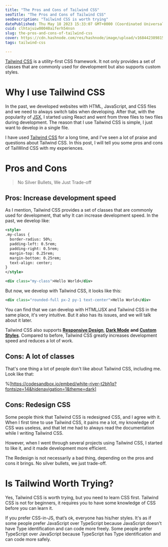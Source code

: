 ```yaml
---
title: "The Pros and Cons of Tailwind CSS"
seoTitle: "The Pros and Cons of Tailwind CSS"
seoDescription: "Tailwind CSS is worth trying"
datePublished: Thu May 18 2023 15:33:07 GMT+0000 (Coordinated Universal Time)
cuid: clhtajuiw00040aiferh54nsn
slug: the-pros-and-cons-of-tailwind-css
cover: https://cdn.hashnode.com/res/hashnode/image/upload/v1684423898150/65560619-4a69-4785-90f8-f1e84e97b8df.png
tags: tailwind-css

---
```


[Tailwind CSS](https://tailwindcss.com/) is a utility-first CSS framework. It not only provides a set of classes that are commonly used for development but also supports custom styles.

# Why I use Tailwind CSS

In the past, we developed websites with HTML, JavaScript, and CSS files and we need to always switch tabs when developing. After that, with the popularity of [JSX](https://facebook.github.io/jsx/), I started using React and went from three files to two files during development. The reason that I use Tailwind CSS is simple, I just want to develop in a single file.

I have used [Tailwind CSS](https://tailwindcss.com/) for a long time, and I've seen a lot of praise and questions about Tailwind CSS. In this post, I will tell you some pros and cons of TailWind CSS with my experiences.

# Pros and Cons

> No Silver Bullets, We Just Trade-off

## Pros: Increase development speed

As I mention, Tailwind CSS provides a set of classes that are commonly used for development, that why It can increase development speed. In the past, we develop like:

```xml
<style>
.my-class {
  border-radius: 50%;
  padding-left: 0.5rem;
  padding-right: 0.5rem;
  margin-top: 0.25rem;
  margin-bottom: 0.25rem;
  text-align: center;
}
</style>

<div class="my-class">Hello World</div>
```

But now, we develop with Tailwind CSS, it looks like this:

```xml
<div class="rounded-full px-2 py-1 text-center">Hello World</div>
```

You can find that we can develop with HTML/JSX and Tailwind CSS in the same place, it's very intuitive. But it also has its issues, and we will talk about it later.

Tailwind CSS also supports [**Responsive Design**](https://tailwindcss.com/docs/responsive-design), [**Dark Mode**](https://tailwindcss.com/docs/dark-mode) **and** [**Custom Styles**](https://tailwindcss.com/docs/adding-custom-styles). Compared to before, Tailwind CSS greatly increases development speed and reduces a lot of work.

## Cons: A lot of classes

That's one thing a lot of people don't like about Tailwind CSS, including me. Look like that:

%[https://codesandbox.io/embed/white-river-t2bh1q?fontsize=14&hidenavigation=1&theme=dark] 

## Cons: Redesign CSS

Some people think that Tailwind CSS is redesigned CSS, and I agree with it. When I first time to use Tailwind CSS, it pains me a lot, my knowledge of CSS was useless, and that let me had to always read the documentation while I writing Tailwind CSS.

However, when I went through several projects using Tailwind CSS, I started to like it, and it made development more efficient.

The Redesign is not necessarily a bad thing, depending on the pros and cons it brings. No silver bullets, we just trade-off.

# Is Tailwind Worth Trying?

Yes, Tailwind CSS is worth trying, but you need to learn CSS first. Tailwind CSS is not for beginners, it requires you to have some knowledge of CSS before you can learn it.

If you prefer CSS-in-JS, that’s ok, everyone has his/her styles. It's as if some people prefer JavaScript over TypeScript because JavaScript doesn't have Type identification and can code more freely. Some people prefer TypeScript over JavaScript because TypeScript has Type identification and can code more safely.